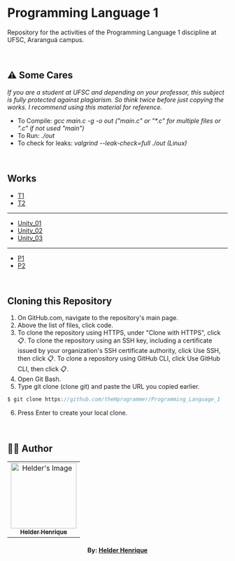 # Programming Language 1

Repository for the activities of the Programming Language 1 discipline at UFSC, Araranguá campus.

<br>

## ⚠️ Some Cares

_If you are a student at UFSC and depending on your professor, this subject is fully protected against plagiarism. So think twice before just copying the works. I recommend using this material for reference._

-   To Compile: _gcc main.c -g -o out ("main.c" or "\*.c" for multiple files or "<name>.c" if not used "main")_
-   To Run: _./out_
-   To check for leaks: _valgrind --leak-check=full ./out (Linux)_

<br>

## Works

-   [T1](https://github.com/theHprogrammer/Programming_Language_1/tree/main/Report/1)
-   [T2](https://github.com/theHprogrammer/Programming_Language_1/tree/main/Report/2)

---

-   [Unity_01](#)
-   [Unity_02](#)
-   [Unity_03](#)

---

-   [P1](https://github.com/theHprogrammer/Programming_Language_1/tree/main/Exam/P1)
-   [P2](https://github.com/theHprogrammer/Programming_Language_1/tree/main/Exam/P2)

<br>

## Cloning this Repository

1. On GitHub.com, navigate to the repository's main page.
2. Above the list of files, click code.
3. To clone the repository using HTTPS, under "Clone with HTTPS", click 📋. To clone the repository using an SSH key, including a certificate issued by your organization's SSH certificate authority, click Use SSH, then click 📋. To clone a repository using GitHub CLI, click Use GitHub CLI, then click 📋.
4. Open Git Bash.
5. Type git clone (clone git) and paste the URL you copied earlier.

```c
$ git clone https://github.com/theHprogrammer/Programming_Language_1
```

6. Press Enter to create your local clone.

<br>

## 👨‍💻 Author

<table align="center">
    <tr>
        <td align="center">
            <a href="https://github.com/helderhsilva">
                <img src="https://ik.imagekit.io/helderhsilva/myAvatar_1RkEQbhir.png?ik-sdk-version=javascript-1.4.3&updatedAt=1643634706178" width="150px;" alt="Helder's Image" />
                <br />
                <sub><b>Helder Henrique</b></sub>
            </a>
        </td>    
    </tr>
</table>
<h4 align="center">
   By: <a href="https://www.linkedin.com/in/helderhsilva/" target="_blank"> Helder Henrique </a>
</h4>
